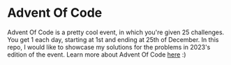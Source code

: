 # Advent Of Code
Advent Of Code is a pretty cool event, in which you're given 25 challenges. You get 1 each day, starting at 1st and ending at 25th of December. In this repo, I would like to showcase my solutions for the problems in 2023's edition of the event. Learn more about Advent Of Code [here](https://adventofcode.com/) :)
